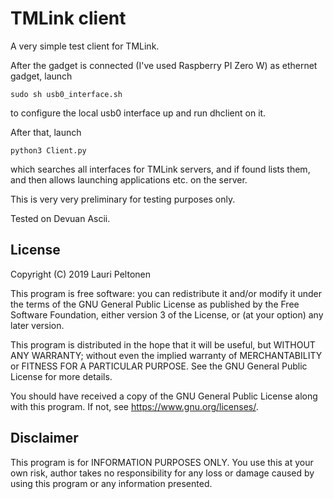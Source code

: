 # TMLink client
A very simple test client for TMLink.

After the gadget is connected (I've used Raspberry PI Zero W) as ethernet gadget, 
launch
```
sudo sh usb0_interface.sh
```
to configure the local usb0 interface up and run dhclient on it.

After that, launch
```
python3 Client.py
```
which searches all interfaces for TMLink servers, and if found lists them, 
and then allows launching applications etc. on the server.

This is very very preliminary for testing purposes only.

Tested on Devuan Ascii.


## License
Copyright (C) 2019 Lauri Peltonen

This program is free software: you can redistribute it and/or modify
it under the terms of the GNU General Public License as published by
the Free Software Foundation, either version 3 of the License, or
(at your option) any later version.

This program is distributed in the hope that it will be useful,
but WITHOUT ANY WARRANTY; without even the implied warranty of
MERCHANTABILITY or FITNESS FOR A PARTICULAR PURPOSE.  See the
GNU General Public License for more details.

You should have received a copy of the GNU General Public License
along with this program.  If not, see <https://www.gnu.org/licenses/>.

## Disclaimer
This program is for INFORMATION PURPOSES ONLY. You use this at your own risk, author takes
no responsibility for any loss or damage caused by using this program or any information
presented.

